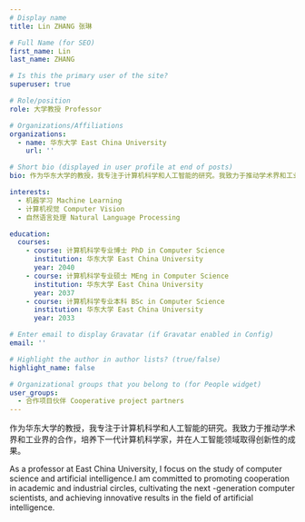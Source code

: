 ```yaml
---
# Display name
title: Lin ZHANG 张琳 

# Full Name (for SEO)
first_name: Lin
last_name: ZHANG

# Is this the primary user of the site?
superuser: true

# Role/position
role: 大学教授 Professor

# Organizations/Affiliations
organizations:
  - name: 华东大学 East China University
    url: ''

# Short bio (displayed in user profile at end of posts)
bio: 作为华东大学的教授，我专注于计算机科学和人工智能的研究。我致力于推动学术界和工业界的合作，培养下一代计算机科学家，并在人工智能领域取得创新性的成果。

interests:
  - 机器学习 Machine Learning
  - 计算机视觉 Computer Vision
  - 自然语言处理 Natural Language Processing

education:
  courses:
    - course: 计算机科学专业博士 PhD in Computer Science
      institution: 华东大学 East China University
      year: 2040
    - course: 计算机科学专业硕士 MEng in Computer Science
      institution: 华东大学 East China University
      year: 2037
    - course: 计算机科学专业本科 BSc in Computer Science
      institution: 华东大学 East China University
      year: 2033

# Enter email to display Gravatar (if Gravatar enabled in Config)
email: ''

# Highlight the author in author lists? (true/false)
highlight_name: false

# Organizational groups that you belong to (for People widget)
user_groups:
  - 合作项目伙伴 Cooperative project partners
---
```

作为华东大学的教授，我专注于计算机科学和人工智能的研究。我致力于推动学术界和工业界的合作，培养下一代计算机科学家，并在人工智能领域取得创新性的成果。

As a professor at East China University, I focus on the study of computer science and artificial intelligence.I am committed to promoting cooperation in academic and industrial circles, cultivating the next -generation computer scientists, and achieving innovative results in the field of artificial intelligence.